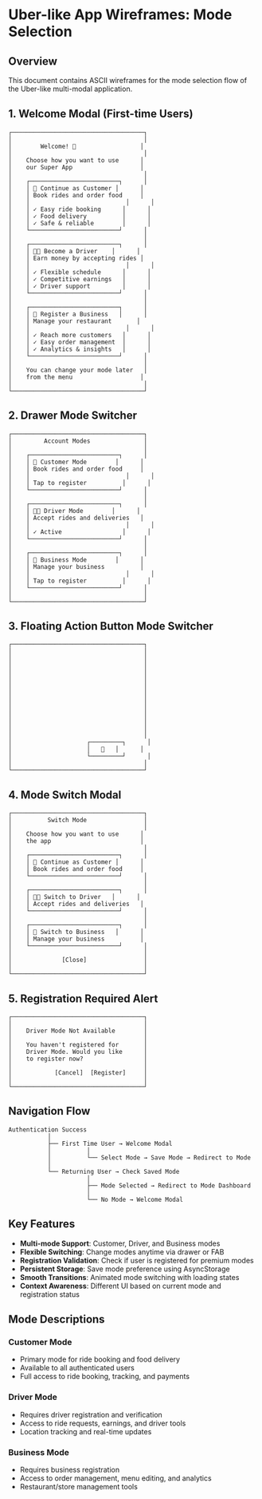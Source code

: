 # Uber-like App Wireframes: Mode Selection

## Overview
This document contains ASCII wireframes for the mode selection flow of the Uber-like multi-modal application.

## 1. Welcome Modal (First-time Users)

```
┌─────────────────────────────────────┐
│                                     │
│        Welcome! 🎉                  │
│                                     │
│    Choose how you want to use      │
│    our Super App                   │
│                                     │
│    ┌─────────────────────────┐      │
│    │ 🚗 Continue as Customer │      │
│    │ Book rides and order food     │
│    │                           │      │
│    │ ✓ Easy ride booking      │      │
│    │ ✓ Food delivery          │      │
│    │ ✓ Safe & reliable        │      │
│    └─────────────────────────┘      │
│                                     │
│    ┌─────────────────────────┐      │
│    │ 👨‍💼 Become a Driver    │      │
│    │ Earn money by accepting rides │
│    │                           │      │
│    │ ✓ Flexible schedule      │      │
│    │ ✓ Competitive earnings   │      │
│    │ ✓ Driver support         │      │
│    └─────────────────────────┘      │
│                                     │
│    ┌─────────────────────────┐      │
│    │ 🏪 Register a Business   │      │
│    │ Manage your restaurant       │
│    │                           │      │
│    │ ✓ Reach more customers   │      │
│    │ ✓ Easy order management  │      │
│    │ ✓ Analytics & insights   │      │
│    └─────────────────────────┘      │
│                                     │
│    You can change your mode later   │
│    from the menu                   │
│                                     │
└─────────────────────────────────────┘
```

## 2. Drawer Mode Switcher

```
┌─────────────────────────────────────┐
│         Account Modes               │
│                                     │
│    ┌─────────────────────────┐      │
│    │ 🚗 Customer Mode        │      │
│    │ Book rides and order food     │
│    │                           │      │
│    │ Tap to register          │      │
│    └─────────────────────────┘      │
│                                     │
│    ┌─────────────────────────┐      │
│    │ 👨‍💼 Driver Mode        │      │
│    │ Accept rides and deliveries   │
│    │                           │      │
│    │ ✓ Active                 │      │
│    └─────────────────────────┘      │
│                                     │
│    ┌─────────────────────────┐      │
│    │ 🏪 Business Mode        │      │
│    │ Manage your business          │
│    │                           │      │
│    │ Tap to register          │      │
│    └─────────────────────────┘      │
│                                     │
└─────────────────────────────────────┘
```

## 3. Floating Action Button Mode Switcher

```
┌─────────────────────────────────────┐
│                                     │
│                                     │
│                                     │
│                                     │
│                                     │
│                                     │
│                                     │
│                                     │
│                                     │
│                                     │
│                                     │
│                                     │
│                                     │
│                     ┌─────────┐      │
│                     │   🔄   │      │
│                     └─────────┘      │
│                                     │
└─────────────────────────────────────┘
```

## 4. Mode Switch Modal

```
┌─────────────────────────────────────┐
│          Switch Mode                │
│                                     │
│    Choose how you want to use      │
│    the app                         │
│                                     │
│    ┌─────────────────────────┐      │
│    │ 🚗 Continue as Customer │      │
│    │ Book rides and order food     │
│    └─────────────────────────┘      │
│                                     │
│    ┌─────────────────────────┐      │
│    │ 👨‍💼 Switch to Driver   │      │
│    │ Accept rides and deliveries   │
│    └─────────────────────────┘      │
│                                     │
│    ┌─────────────────────────┐      │
│    │ 🏪 Switch to Business   │      │
│    │ Manage your business          │
│    └─────────────────────────┘      │
│                                     │
│              [Close]                │
│                                     │
└─────────────────────────────────────┘
```

## 5. Registration Required Alert

```
┌─────────────────────────────────────┐
│                                     │
│    Driver Mode Not Available        │
│                                     │
│    You haven't registered for       │
│    Driver Mode. Would you like      │
│    to register now?                 │
│                                     │
│            [Cancel]  [Register]     │
│                                     │
└─────────────────────────────────────┘
```

## Navigation Flow

```
Authentication Success
           │
           ├── First Time User → Welcome Modal
           │          │
           │          └── Select Mode → Save Mode → Redirect to Mode
           │
           └── Returning User → Check Saved Mode
                      │
                      ├── Mode Selected → Redirect to Mode Dashboard
                      │
                      └── No Mode → Welcome Modal
```

## Key Features

- **Multi-mode Support**: Customer, Driver, and Business modes
- **Flexible Switching**: Change modes anytime via drawer or FAB
- **Registration Validation**: Check if user is registered for premium modes
- **Persistent Storage**: Save mode preference using AsyncStorage
- **Smooth Transitions**: Animated mode switching with loading states
- **Context Awareness**: Different UI based on current mode and registration status

## Mode Descriptions

### Customer Mode
- Primary mode for ride booking and food delivery
- Available to all authenticated users
- Full access to ride booking, tracking, and payments

### Driver Mode
- Requires driver registration and verification
- Access to ride requests, earnings, and driver tools
- Location tracking and real-time updates

### Business Mode
- Requires business registration
- Access to order management, menu editing, and analytics
- Restaurant/store management tools
